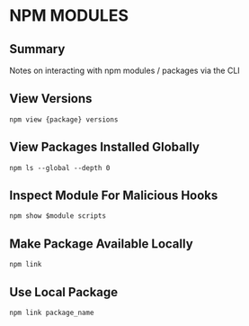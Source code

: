 # NPM MODULES

## Summary
Notes on interacting with npm modules / packages via the CLI

## View Versions
```console
npm view {package} versions
```

## View Packages Installed Globally
```console
npm ls --global --depth 0
```

## Inspect Module For Malicious Hooks
```console
npm show $module scripts
```

## Make Package Available Locally
```console
npm link
```

## Use Local Package
```console
npm link package_name
```
